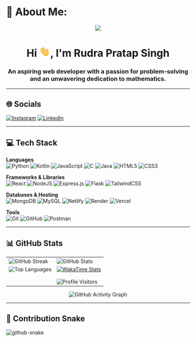 # 💫 About Me:
<p align="center">
  <img src="https://github.com/thompsonemerson/thompsonemerson/raw/master/cover-thompson.png" height="200">
</p>

<h1 align="center">Hi <img src="https://raw.githubusercontent.com/ABSphreak/ABSphreak/master/gifs/Hi.gif" width="30px">, I'm Rudra Pratap Singh</h1>
<h3 align="center">An aspiring web developer with a passion for problem-solving and an unwavering dedication to mathematics.</h3>

---

## 🌐 Socials
[![Instagram](https://img.shields.io/badge/Instagram-%23E4405F.svg?logo=Instagram&logoColor=white)](https://instagram.com/_lord_rudra_) [![LinkedIn](https://img.shields.io/badge/LinkedIn-%230077B5.svg?logo=linkedin&logoColor=white)](https://linkedin.com/in/rudra-pratap-singh-3b354b272)

---

## 💻 Tech Stack

**Languages**  
![Python](https://img.shields.io/badge/Python-3670A0?style=for-the-badge&logo=python&logoColor=ffdd54) ![Kotlin](https://img.shields.io/badge/Kotlin-%230095D5.svg?style=for-the-badge&logo=kotlin&logoColor=white) ![JavaScript](https://img.shields.io/badge/JavaScript-%23323330.svg?style=for-the-badge&logo=javascript&logoColor=%23F7DF1E) ![C](https://img.shields.io/badge/C-%2300599C.svg?style=for-the-badge&logo=c&logoColor=white) ![Java](https://img.shields.io/badge/Java-%23ED8B00.svg?style=for-the-badge&logo=openjdk&logoColor=white) ![HTML5](https://img.shields.io/badge/HTML5-%23E34F26.svg?style=for-the-badge&logo=html5&logoColor=white) ![CSS3](https://img.shields.io/badge/CSS3-%231572B6.svg?style=for-the-badge&logo=css3&logoColor=white)  

**Frameworks & Libraries**  
![React](https://img.shields.io/badge/React-%2320232a.svg?style=for-the-badge&logo=react&logoColor=%2361DAFB) ![NodeJS](https://img.shields.io/badge/Node.js-6DA55F?style=for-the-badge&logo=node.js&logoColor=white) ![Express.js](https://img.shields.io/badge/Express.js-%23404d59.svg?style=for-the-badge&logo=express&logoColor=%2361DAFB) ![Flask](https://img.shields.io/badge/Flask-%23000.svg?style=for-the-badge&logo=flask&logoColor=white) ![TailwindCSS](https://img.shields.io/badge/TailwindCSS-%2338B2AC.svg?style=for-the-badge&logo=tailwind-css&logoColor=white)  

**Databases & Hosting**  
![MongoDB](https://img.shields.io/badge/MongoDB-%234ea94b.svg?style=for-the-badge&logo=mongodb&logoColor=white) ![MySQL](https://img.shields.io/badge/MySQL-4479A1.svg?style=for-the-badge&logo=mysql&logoColor=white) ![Netlify](https://img.shields.io/badge/Netlify-%23000000.svg?style=for-the-badge&logo=netlify&logoColor=#00C7B7) ![Render](https://img.shields.io/badge/Render-%46E3B7.svg?style=for-the-badge&logo=render&logoColor=white) ![Vercel](https://img.shields.io/badge/Vercel-%23000000.svg?style=for-the-badge&logo=vercel&logoColor=white)  

**Tools**  
![Git](https://img.shields.io/badge/Git-%23F05033.svg?style=for-the-badge&logo=git&logoColor=white) ![GitHub](https://img.shields.io/badge/GitHub-%23121011.svg?style=for-the-badge&logo=github&logoColor=white) ![Postman](https://img.shields.io/badge/Postman-FF6C37?style=for-the-badge&logo=postman&logoColor=white)  

---
## 📊 GitHub Stats
<div align="center">

<table>
  <tr>
    <td>
      <img src="https://streak-stats.demolab.com?user=lord-rudra0&theme=catppuccin-mocha&exclude_days=Sat%2CSun" alt="GitHub Streak">
    </td>
    <td>
      <img src="https://github-readme-stats.vercel.app/api?username=lord-rudra0&theme=dark&hide_border=false&include_all_commits=false&count_private=true" alt="GitHub Stats">
    </td>
  </tr>

  <tr>
    <td valign="top">
      <img src="https://github-readme-stats.vercel.app/api/top-langs/?username=lord-rudra0&layout=compact&langs_count=8&size_weight=0.2&count_weight=2&exclude_repo=RL-lab,ADS-lab,DL-lab,TSP-using-GA&hide=html&bg_color=1e1e2e&text_color=cdd6f4&icon_color=cba6f7&title_color=94e2d5" alt="Top Languages">
    </td>
    <td valign="top">
      <a href="https://wakatime.com/@3778b33f-5df4-47cb-8ba7-3810a6960f59">
        <img src="https://wakatime.com/badge/user/3778b33f-5df4-47cb-8ba7-3810a6960f59.svg" alt="WakaTime Stats">
      </a>
      <br/><br/> <img src="https://api.visitorbadge.io/api/visitors?path=https%3A%2F%2Fgithub.com%2Flord-rudra0&label=Profile%20Views&labelColor=%231e1e2e&countColor=%23cba6f7" alt="Profile Visitors">
    </td>
  </tr>
</table>

<img src="https://github-readme-activity-graph.vercel.app/graph?username=lord-rudra0&bg_color=ffcfe9&color=9e4c98&line=9e4c98&point=403d3d&area=true&hide_border=true" alt="GitHub Activity Graph" />

</div>




---

## 🐍 Contribution Snake
<picture>
  <source media="(prefers-color-scheme: dark)" srcset="https://raw.githubusercontent.com/lord-rudra0/lord-rudra0/output/github-snake-dark.svg" />
  <source media="(prefers-color-scheme: light)" srcset="https://raw.githubusercontent.com/lord-rudra0/lord-rudra0/output/github-snake.svg" />
  <img alt="github-snake" src="https://raw.githubusercontent.com/lord-rudra0/lord-rudra0/output/github-snake.svg" />
</picture>
